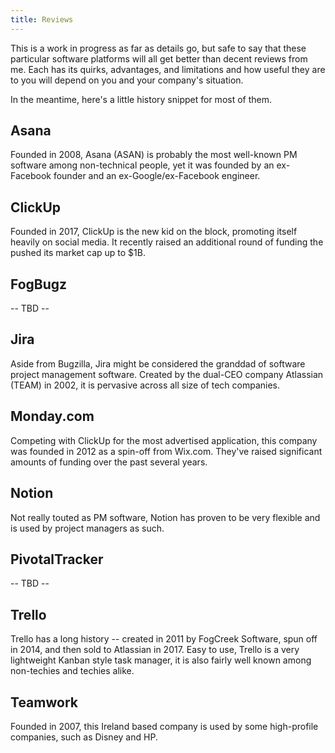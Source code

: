 ```yaml
---
title: Reviews
---
```


This is a work in progress as far as details go, but safe to say that these particular software platforms will all get better than decent reviews from me. Each has its quirks, advantages, and limitations and how useful they are to you will depend on you and your company's situation.

In the meantime, here's a little history snippet for most of them.

## Asana
Founded in 2008, Asana (ASAN) is probably the most well-known PM software among non-technical people, yet it was founded by an ex-Facebook founder and an ex-Google/ex-Facebook engineer.

## ClickUp
Founded in 2017, ClickUp is the new kid on the block, promoting itself heavily on social media. It recently raised an additional round of funding the pushed its market cap up to $1B.

## FogBugz
-- TBD --

## Jira
Aside from Bugzilla, Jira might be considered the granddad of software project management software. Created by the dual-CEO company Atlassian (TEAM) in 2002, it is pervasive across all size of tech companies.

## Monday.com
Competing with ClickUp for the most advertised application, this company was founded in 2012 as a spin-off from Wix.com. They've raised significant amounts of funding over the past several years.

## Notion
Not really touted as PM software, Notion has proven to be very flexible and is used by project managers as such.

## PivotalTracker
-- TBD --

## Trello
Trello has a long history -- created in 2011 by FogCreek Software, spun off in 2014, and then sold to Atlassian in 2017. Easy to use, Trello is a very lightweight Kanban style task manager, it is also fairly well known among non-techies and techies alike. 

## Teamwork
Founded in 2007, this Ireland based company is used by some high-profile companies, such as Disney and HP.


